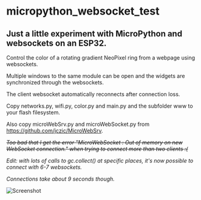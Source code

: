 # micropython_websocket_test

## Just a little experiment with MicroPython and websockets on an ESP32.

Control the color of a rotating gradient NeoPixel ring from a webpage using websockets.

Multiple windows to the same module can be open and the widgets are synchronized through the websockets.

The client websocket automatically reconnects after connection loss.

Copy networks.py, wifi.py, color.py and main.py and the subfolder www to your flash filesystem.

Also copy microWebSrv.py and microWebSocket.py from https://github.com/jczic/MicroWebSrv.

~~*Too bad that I get the error "MicroWebSocket : Out of memory on new WebSocket connection." when trying to connect more than two clients :(*~~

*Edit: with lots of calls to gc.collect() at specific places, it's now possible to connect with 6-7 websockets.*

*Connections take about 9 seconds though.*

![Screenshot](https://i.imgur.com/YWZlwQz.jpg)
